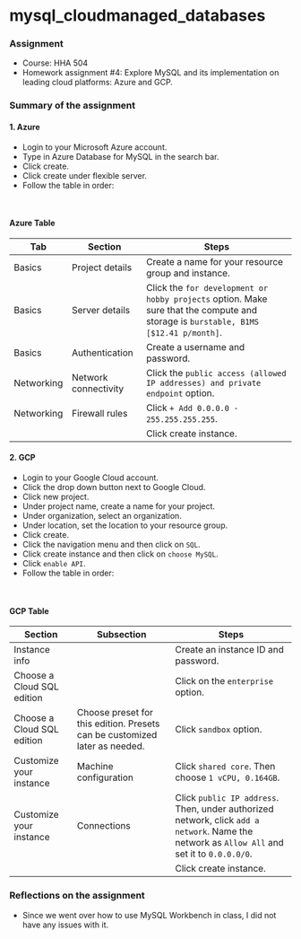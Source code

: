 # mysql_cloudmanaged_databases

### **Assignment**
- Course: HHA 504
- Homework assignment #4: Explore MySQL and its implementation on leading cloud platforms: Azure and GCP. 
  
### **Summary of the assignment**

#### 1. Azure
- Login to your Microsoft Azure account.
- Type in Azure Database for MySQL in the search bar.
- Click create.
- Click create under flexible server.
- Follow the table in order:

<br> 

  #### Azure Table
  | Tab | Section | Steps |
  | --- | --- | --- |
  | Basics | Project details | Create a name for your resource group and instance. |
  | Basics | Server details | Click the `for development or hobby projects` option. Make sure that the compute and storage is `burstable, B1MS [$12.41 p/month]`. |
  | Basics | Authentication | Create a username and password. |
  | Networking | Network connectivity | Click the `public access (allowed IP addresses) and private endpoint` option. |
  | Networking | Firewall rules | Click `+ Add 0.0.0.0 - 255.255.255.255`. |
  | | | Click create instance. |

#### 2. GCP
- Login to your Google Cloud account.
- Click the drop down button next to Google Cloud. 
- Click new project.
- Under project name, create a name for your project.
- Under organization, select an organization.
- Under location, set the location to your resource group.
- Click create.
- Click the navigation menu and then click on `SQL`.
- Click create instance and then click on `choose MySQL`.
- Click `enable API`.
- Follow the table in order:

<br> 

  #### GCP Table
  | Section | Subsection | Steps |
  | --- | --- | --- |
  | Instance info | | Create an instance ID and password. |
  | Choose a Cloud SQL edition | | Click on the `enterprise` option. |
  | Choose a Cloud SQL edition | Choose preset for this edition. Presets can be customized later as needed. | Click `sandbox` option. |
  | Customize your instance | Machine configuration | Click `shared core`. Then choose `1 vCPU, 0.164GB`. |
  | Customize your instance | Connections | Click `public IP address`. Then, under authorized network, click `add a network`. Name the network as `Allow All` and set it to `0.0.0.0/0`. |
  | | | Click create instance. |
  
### **Reflections on the assignment**
- Since we went over how to use MySQL Workbench in class, I did not have any issues with it.
